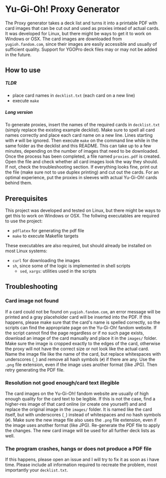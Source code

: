 # Yu-Gi-Oh! Proxy Generator


The Proxy generator takes a deck list and turns it into a printable PDF with card images that can be cut out and used as proxies intead of actual cards.
It was developed for Linux, but there might be ways to get it to work on Windows or OSX.
The card images are downloaded from `yugioh.fandom.com`, since their images are easily accessible and usually of sufficient quality.
Support for YGOPro deck files may or may not be added in the future.


## How to use

##### TLDR

- place card names in `decklist.txt` (each card on a new line)
- execute `make`

##### Long version

To generate proxies, insert the names of the required cards in `decklist.txt` (simply replace the existing example decklist).
Make sure to spell all card names correctly and place each card name on a new line.
Lines starting with `#` will be ignored.
Then execute `make` on the command line while in the same folder as the decklist and this README.
This can take up to a few minutes, depending on the number of images that need to be downloaded.
Once the process has been completed, a file named `proxies.pdf` is created.
Open the file and check whether all card images look the way they should.
If not, check the troubleshooting section.
If everything looks fine, print out the file (make sure not to use duplex printing) and cut out the cards.
For an optimal experience, put the proxies in sleeves with actual Yu-Gi-Oh! cards behind them.


## Prerequisites

This project was developed and tested on Linux, but there might be ways to get this to work on Windows or OSX.
The follwing executables are required to use the project:

- `pdflatex` for generating the pdf file
- `make` to execute Makefile targets

These executables are also required, but should already be installed on most Linux systems:

- `curl` for downloading the images
- `sh`, since some of the logic is implemented in shell scripts
    - `sed`, `xargs`: utilities used in the scripts


## Troubleshooting

### Card image not found

If a card could not be found on `yugioh.fandom.com`, an error message will be printed and a gray placeholder card will be inserted into the PDF.
If this happens, please make sure that the card's name is spelled correctly, so the scripts can find the appropriate page on the Yu-Gi-Oh! fandom website.
If the script cannot find the page regardless or if no such page exists, download an image of the card manually and place it in the `images/` folder.
Make sure the image is cropped exactly to the edges of the card, otherwise the proxy will not have the correct size or not look like the actual card.
Name the image file like the name of the card, but replace whitespaces with underscores (`_`) and remove all hash symbols (`#`) if there are any.
Use the `.png` file extension, even if the image uses another format (like JPG).
Then retry generating the PDF file.

### Resolution not good enough/card text illegible

The card images on the Yu-Gi-Oh! fandom website are usually of high enough quality for the card text to be legible.
If this is not the case, find a higher-res image of that card online (or create one yourself) and and replace the original image in the `images/` folder.
It is named like the card itself, but with underscores (`_`) instead of whitespaces and no hash symbols (`#`).
Make sure the new image file also uses the `.png` file extension, even if the image uses another format (like JPG).
Re-generate the PDF file to apply the changes.
The new card image will be used for all further deck lists as well.

### The program crashes, hangs or does not produce a PDF file

If this happens, please open an issue and I will try to fix it as soon as i have time.
Please include all information required to recreate the problem, most importantly your `decklist.txt`.
